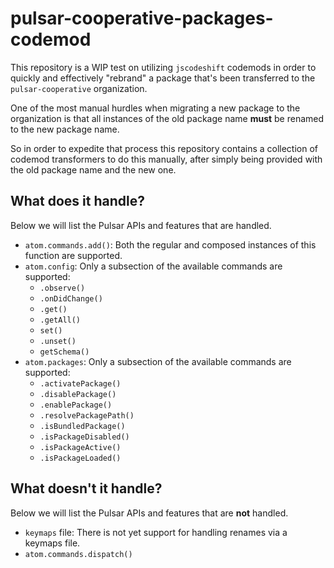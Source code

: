 # pulsar-cooperative-packages-codemod

This repository is a WIP test on utilizing `jscodeshift` codemods in order to quickly
and effectively "rebrand" a package that's been transferred to the `pulsar-cooperative`
organization.

One of the most manual hurdles when migrating a new package to the organization
is that all instances of the old package name **must** be renamed to the new package name.

So in order to expedite that process this repository contains a collection of codemod
transformers to do this manually, after simply being provided with the old package name
and the new one.

## What does it handle?

Below we will list the Pulsar APIs and features that are handled.

* `atom.commands.add()`: Both the regular and composed instances of this function are supported.
* `atom.config`: Only a subsection of the available commands are supported:
  - `.observe()`
  - `.onDidChange()`
  - `.get()`
  - `.getAll()`
  - `set()`
  - `.unset()`
  - `getSchema()`
* `atom.packages`: Only a subsection of the available commands are supported:
  - `.activatePackage()`
  - `.disablePackage()`
  - `.enablePackage()`
  - `.resolvePackagePath()`
  - `.isBundledPackage()`
  - `.isPackageDisabled()`
  - `.isPackageActive()`
  - `.isPackageLoaded()`

## What doesn't it handle?

Below we will list the Pulsar APIs and features that are **not** handled.

* `keymaps` file: There is not yet support for handling renames via a keymaps file.
* `atom.commands.dispatch()`
